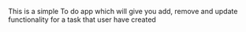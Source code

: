 This is a simple To do app which will give you add, remove and update functionality for a task that user have created